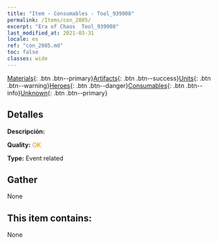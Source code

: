 ```yaml
---
title: "Item - Consumables - Tool_939908"
permalink: /Items/con_2085/
excerpt: "Era of Chaos  Tool_939908"
last_modified_at: 2021-03-31
locale: es
ref: "con_2085.md"
toc: false
classes: wide
---
```

 [Materials](/es/Items/){: .btn .btn--primary}[Artifacts](/es/Items/Artifacts/){: .btn .btn--success}[Units](/es/Items/Units/){: .btn .btn--warning}[Heroes](/es/Items/Heroes/){: .btn .btn--danger}[Consumables](/es/Items/Consumables/){: .btn .btn--info}[Unknown](/es/Items/Unknown/){: .btn .btn--primary}

## Detalles
 **Descripción:** 

 **Quality:** <span style="color: #FF8C00">OK</span>

 **Type:** Event related

## Gather

  None

## This item contains:

  None

